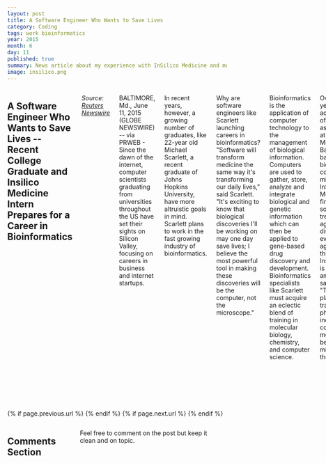 ```yaml
---
layout: post
title: A Software Engineer Who Wants to Save Lives
category: Coding
tags: work bioinformatics
year: 2015
month: 6
day: 11
published: true
summary: News article about my experience with InSilico Medicine and motivations for the future. I have spent the past year with the company as an intern and continue to work as a software engineer.
image: insilico.png
---
```


<div class="row">	
	<div class="span9 columns">
		<h2>A Software Engineer Who Wants to Save Lives -- Recent College Graduate and Insilico Medicine Intern Prepares for a Career in Bioinformatics</h2>
		<p><i>Source: <a href="http://www.reuters.com/article/2015/06/11/idUSnGNX21Vvv+e4+GNW20150611" target="_blank">Reuters Newswire</a></i></p>
		<p>BALTIMORE, Md., June 11, 2015 (GLOBE NEWSWIRE) -- via PRWEB - Since the dawn of the internet, computer scientists graduating from universities throughout the US have set their sights on Silicon Valley, focusing on careers in business and internet startups.</p>
        <p>In recent years, however, a growing number of graduates, like 22-year old Michael Scarlett, a recent graduate of Johns Hopkins University, have more altruistic goals in mind. Scarlett plans to work in the fast growing industry of bioinformatics.</p>
        <p>Why are software engineers like Scarlett launching careers in bioinformatics? "Software will transform medicine the same way it's transforming our daily lives," said Scarlett. "It's exciting to know that biological discoveries I'll be working on may one day save lives; I believe the most powerful tool in making these discoveries will be the computer, not the microscope."</p>
        <p>Bioinformatics is the application of computer technology to the management of biological information. Computers are used to gather, store, analyze and integrate biological and genetic information which can then be applied to gene-based drug discovery and development. Bioinformatics specialists like Scarlett must acquire an eclectic blend of training in molecular biology, chemistry, and computer science.</p>
        <p>Over the past year, Scarlett acquired much of his training as an internet at Insilico Medicine, a Baltimore-based bioinformatics company. The mission of InSilico Medicine is to find working solutions to treat and cure age-related diseases and even cure aging itself. "I think that the Insilico mission is bold and ambitious," said Scarlett. "The company plans to transform the pharmaceutical industry with computational methods. I believe in their mission and their success."</p>
        <p>As his internship at Insilico Medicine draws to an end, Scarlett and other young computer scientists have more career options than ever before. Big pharma, biotech, and software companies are clamoring to hire software engineers who know how to compile, analyze, and visualize huge amounts of biological data. This is why a recent study predicted the bioinformatics industry would generate more than 12 billion dollars in revenue by 2020.</p>
        <p>"If the computer infrastructure of Facebook or Twitter was leveraged to find a cure for cancer and fight other age-related diseases, everyone's health worldwide would improve, said Scarlett. "That's why I chose a career in bioinformatics."</p>
	</div>
</div> 

<div class="row">	
	<div class="span9 column">
			<p class="pull-right">{% if page.previous.url %} <a href="{{page.previous.url}}" title="Previous Post: {{page.previous.title}}"><i class="icon-chevron-left"></i></a> 	{% endif %}   {% if page.next.url %} 	<a href="{{page.next.url}}" title="Next Post: {{page.next.title}}"><i class="icon-chevron-right"></i></a> 	{% endif %} </p>  
	</div>
</div>

<div class="row">	
    <div class="span9 columns">    
		<h2>Comments Section</h2>
	    <p>Feel free to comment on the post but keep it clean and on topic.</p>	
		<div id="disqus_thread"></div>
		<script type="text/javascript">
			/* * * CONFIGURATION VARIABLES: EDIT BEFORE PASTING INTO YOUR WEBPAGE * * */
			var disqus_shortname = 'mscarlett'; // required: replace example with your forum shortname
			var disqus_identifier = '{{ page.url }}';
			var disqus_url = 'http://mscarlett.github.io{{ page.url }}';
			
			/* * * DON'T EDIT BELOW THIS LINE * * */
			(function() {
				var dsq = document.createElement('script'); dsq.type = 'text/javascript'; dsq.async = true;
				dsq.src = 'http://' + disqus_shortname + '.disqus.com/embed.js';
				(document.getElementsByTagName('head')[0] || document.getElementsByTagName('body')[0]).appendChild(dsq);
			})();
		</script>
		<noscript>Please enable JavaScript to view the <a href="http://disqus.com/?ref_noscript">comments powered by Disqus.</a></noscript>
		<a href="http://disqus.com" class="dsq-brlink">blog comments powered by <span class="logo-disqus">Disqus</span></a>
	</div>
</div>

<!-- Twitter -->
<script>!function(d,s,id){var js,fjs=d.getElementsByTagName(s)[0];if(!d.getElementById(id)){js=d.createElement(s);js.id=id;js.src="//platform.twitter.com/widgets.js";fjs.parentNode.insertBefore(js,fjs);}}(document,"script","twitter-wjs");</script>

<!-- Google + -->
<script type="text/javascript">
  (function() {
    var po = document.createElement('script'); po.type = 'text/javascript'; po.async = true;
    po.src = 'https://apis.google.com/js/plusone.js';
    var s = document.getElementsByTagName('script')[0]; s.parentNode.insertBefore(po, s);
  })();
</script>